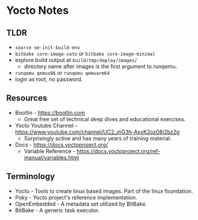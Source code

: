 # Yocto Notes


## TLDR
* `source oe-init-build-env`
* `bitbake core-image-sato` or `bitbake core-image-minimal`
* explore build output at `build/tmp/deploy/images/`
  * directory name after images is the first argument to runqemu.
* `runqemu qemux86` or `runqemu qemuarm64`
* login as root, no password.

## Resources
* Bootlin - https://bootlin.com
  * Great free set of technical deep dives and educational exercises.
* Yocto Youtube Channel - https://www.youtube.com/channel/UC2_mG3h-AxxK2oz08j2bz2g
  * Surprisingly active and has many years of training material.
* Docs - https://docs.yoctoproject.org/
  * Variable Reference - https://docs.yoctoproject.org/ref-manual/variables.html

## Terminology
* Yocto - Tools to create linux based images. Part of the linux foundation.
* Poky - Yocto project's reference implementation.
* OpenEmbedded - A metadata set utilized by BitBake.
* BitBake - A generic task executor.
